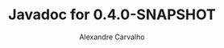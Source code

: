 ---
title: Javadoc for 0.4.0-SNAPSHOT
author: Alexandre Carvalho
menu_title: 0.4.0-SNAPSHOT
category: javadoc_docs
layout: iframe
iframe_url: /docs/0.4.0-SNAPSHOT/javadoc/overview-summary.html
order: 8
---
